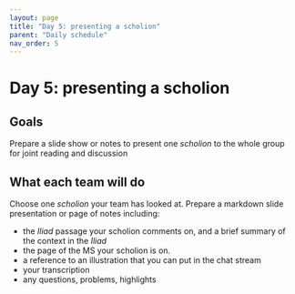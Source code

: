 ```yaml
---
layout: page
title: "Day 5: presenting a scholion"
parent: "Daily schedule"
nav_order: 5
---
```


# Day 5: presenting a scholion


## Goals

Prepare a slide show or notes to present one *scholion* to the whole group for joint reading and discussion

## What each team will do

Choose one *scholion* your team has looked at.  Prepare a markdown slide presentation or page of notes  including:

- the *Iliad* passage your scholion comments on, and a brief summary of the context in the *Iliad*
- the page of the MS your scholion is on.  
- a reference to an illustration that you can put in the chat stream
- your transcription
- any questions, problems, highlights